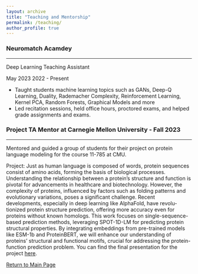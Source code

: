 ```yaml
---
layout: archive
title: "Teaching and Mentorship"
permalink: /teaching/
author_profile: true
---
```

### Neuromatch Acamdey
------
Deep Learning Teaching Assistant

May 2023 2022 - Present

  * Taught students machine learning topics such as GANs, Deep-Q Learning, Duality, Rademacher Complexity, Reinforcement Learning, Kernel PCA, Random Forests, Graphical Models and more
  * Led recitation sessions, held office hours, proctored exams, and helped grade assignments and exams.


### Project TA Mentor at Carnegie Mellon University - Fall 2023
------
Mentored and guided a group of students for their project on protein language modeling for the course 11-785 at CMU.

Project: Just as human language is composed of words, protein sequences consist of amino acids, forming the basis of biological processes. Understanding the relationship between a protein’s structure and function is pivotal for advancements in healthcare and biotechnology. However, the complexity of proteins, influenced by factors such as folding patterns and evolutionary variations, poses a significant challenge. Recent developments, especially in deep learning like AlphaFold, have revolu- tionized protein structure prediction, offering more accuracy even for proteins without known homologs. This work focuses on single-sequence-based prediction methods, leveraging SPOT-1D-LM for predicting protein structural properties. By integrating embeddings from pre-trained models like ESM-1b and ProteinBERT, we will enhance our understanding of proteins’ structural and functional motifs, crucial for addressing the protein-function prediction problem.  You can find the final presentation for the project [here](https://www.youtube.com/watch?v=xxlWjl9ovys).


[Return to Main Page](https://adrita78.github.io)
